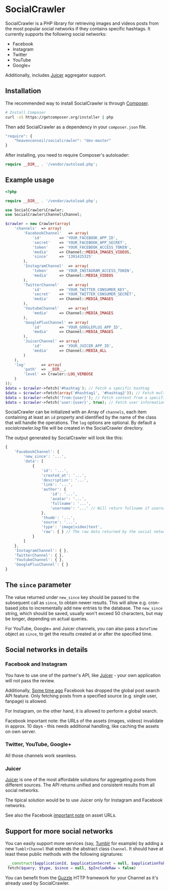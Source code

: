 # SocialCrawler

SocialCrawler is a PHP library for retrieving images and videos posts from the most popular social networks if they contains specific hashtags. It currently supports the following social networks:

- Facebook
- Instagram
- Twitter
- YouTube
- Google+

Additionally, includes [Juicer] aggregator support.


## Installation

The recommended way to install SocialCrawler is through [Composer](http://getcomposer.org).

```bash
# Install Composer
curl -sS https://getcomposer.org/installer | php
```

Then add SocialCrawler as a dependency in your `composer.json` file.
```javascript
"require": {
    "heavenconseil/socialcrawler": "dev-master"
}
```

After installing, you need to require Composer's autoloader:

```php
require __DIR__ . '/vendor/autoload.php';
```

## Example usage

```php
<?php

require __DIR__ . '/vendor/autoload.php';

use SocialCrawler\Crawler;
use SocialCrawler\Channel\Channel;

$crawler = new Crawler(array(
    'channels'  => array(
        'FacebookChannel'   => array(
            'id'        => 'YOUR_FACEBOOK_APP_ID',
            'secret'    => 'YOUR_FACEBOOK_APP_SECRET',
            'token'     => 'YOUR_FACEBOOK_ACCESS_TOKEN',
            'media'     => Channel::MEDIA_IMAGES_VIDEOS,
            'since'     => '1391425325'
        ),
        'InstagramChannel'  => array(
            'token'     => 'YOUR_INSTAGRAM_ACCESS_TOKEN',
            'media'     => Channel::MEDIA_VIDEOS
        ),
        'TwitterChannel'    => array(
            'id'        => 'YOUR_TWITTER_CONSUMER_KEY',
            'secret'    => 'YOUR_TWITTER_CONSUMER_SECRET',
            'media'     => Channel::MEDIA_IMAGES
        ),
        'YoutubeChannel'    => array(
            'media'     => Channel::MEDIA_IMAGES
        ),
        'GooglePlusChannel' => array(
            'id'        => 'YOUR_GOOGLEPLUS_APP_ID',
            'media'     => Channel::MEDIA_IMAGES
        ),
        'JuicerChannel' => array(
            'id'        => 'YOUR_JUICER_APP_ID',
            'media'     => Channel::MEDIA_ALL
        )
    ),
    'log'       => array(
        'path'  => __DIR__,
        'level' => Crawler::LOG_VERBOSE
    )
));
$data = $crawler->fetch('#hashtag'); // Fetch a specific hashtag
$data = $crawler->fetch(array('#hashtag1', '#hashtag2')); // Fetch multiple hashtags
$data = $crawler->fetch('from:{user}'); // Fetch content from a specific user (Username for Twitter, User ID for Instagram, Google+ and Facebook); unavailable for Juicer
$data = $crawler->fetch('user:{user}', true); // Fetch user informations with raw data
```

SocialCrawler can be initialized with an Array of `channels`, each item containing at least an `id` property and identified by the name of the class that will handle the operations.
The `log` options are optional. By default a *socialcrawler.log* file will be created in the SocialCrawler directory.

The output generated by SocialCrawler will look like this:

```javascript
{
    'FacebookChannel': {
        'new_since': '...',
        'data': [
            {
                'id': '...',
                'created_at': '...',
                'description': '...',
                'link': '...',
                'author': {
                    'id': '...',
                    'avatar': '...',
                    'fullname': '...',
                    'username': '...' // Will return fullname if username is not set
                },
                'thumb': '...',
                'source': '...',
                'type': 'image|video|text',
                'raw': { } // The raw data returned by the social network API
            }
        ]
    },
    'InstagramChannel': { },
    'TwitterChannel': { },
    'YoutubeChannel': { },
    'GooglePlusChannel': { }
}
```

## The `since` parameter

The value returned under `new_since` key should be passed to the subsequent call as `since`, to obtain newer results. This will allow e.g. cron-based jobs to incrementally add new entries to the database. The `new_since` string, which should be saved, usually won't exceed 50 characters, but may be longer, depending on actual queries.

For YouTube, Google+ and Juicer channels, you can also pass a `DateTime` object as `since`, to get the results created at or after the specified time.


## Social networks in details

### Facebook and Instagram

You have to use one of the partner's API, like [Juicer](#juicer) - your own application will not pass the review.

Additionally, [Some time ago](https://stackoverflow.com/questions/19034754/facebook-api-search-for-hashtag) Facebook has dropped the global post search API feature. Only fetching posts from a specified source (e.g. single user, fanpage) is allowed.

For Instagram, on the other hand, it is allowed to perform a global search.

<a name="facebook-note"></a>

Facebook important note: the URLs of the assets (images, videos) invalidate in approx. 10 days - this needs additional handling, like caching the assets on own server.


### Twitter, YouTube, Google+

All those channels work seamless.


### Juicer

[Juicer] is one of the most affordable solutions for aggregating posts from different sources. The API returns unified and consistent results from all social networks.

The tipical solution would be to use Juicer only for Instagram and Facebook networks.

See also the Facebook [important note](#facebook-note) on asset URLs.



## Support for more social networks

You can easily support more services (say, [Tumblr](http://www.tumblr.com/docs/en/api/v2) for example) by adding a new `TumblrChannel` that extends the abstract class `Channel`. It should have at least these public methods with the following signatures:

```php
 __construct($applicationId, $applicationSecret = null, $applicationToken = null, $params = null)
 fetch($query, $type, $since = null, $pIncludeRaw = false)
```

You can benefit from the [Guzzle](https://github.com/guzzle/guzzle) HTTP framework for your Channel as it's already used by SocialCrawler.


[Juicer]: https://www.juicer.io/
